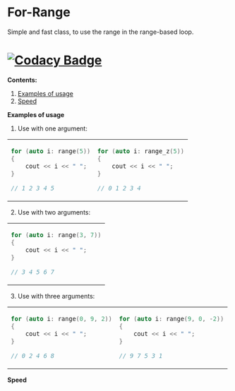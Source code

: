 # For-Range
Simple and fast class, to use the range in the range-based loop.
 
# [![Codacy Badge](https://api.codacy.com/project/badge/Grade/351a0ed3a1674d098d4b982f3695eaf9)](https://www.codacy.com/app/yeswell/For-Range?utm_source=github.com&amp;utm_medium=referral&amp;utm_content=yeswell/For-Range&amp;utm_campaign=Badge_Grade)

**Contents:**
1. [Examples of usage](example)
2. [Speed](speed)

<a name="example"> **Examples of usage** </a>

1. Use with one argument:
<table>
<tr>
<td>
    
```cpp
for (auto i: range(5))
{
    cout << i << " ";
}

// 1 2 3 4 5
```

</td>    
<td>
    
```cpp
for (auto i: range_z(5))
{
    cout << i << " ";
}

// 0 1 2 3 4
```

</td>
</tr>
</table>

2. Use with two arguments:

<table>
<tr>
<td>
    
```cpp
for (auto i: range(3, 7))
{
    cout << i << " ";
}

// 3 4 5 6 7
```

</td>
</tr>
</table>

3. Use with three arguments:

<table>
<tr>
<td>    
    
```cpp
for (auto i: range(0, 9, 2))
{
    cout << i << " ";
}

// 0 2 4 6 8
```

</td>    
<td>

```cpp
for (auto i: range(9, 0, -2))
{
    cout << i << " ";
}

// 9 7 5 3 1
```

</td>
</tr>
</table>


<a name="speed"> **Speed** </a>
